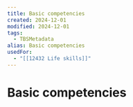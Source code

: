 ```yaml
---
title: Basic competencies
created: 2024-12-01
modified: 2024-12-01
tags:
  - TBSMetadata
alias: Basic competencies
usedFor:
  - "[[12432 Life skills]]"
---
```

# Basic competencies

